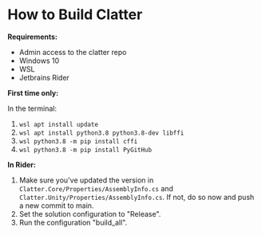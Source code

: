 # How to Build Clatter

**Requirements:**

- Admin access to the clatter repo
- Windows 10
- WSL
- Jetbrains Rider

**First time only:**

In the terminal:

1. `wsl apt install update`
2. `wsl apt install python3.8 python3.8-dev libffi`
3. `wsl python3.8 -m pip install cffi`
4. `wsl python3.8 -m pip install PyGitHub`

**In Rider:**

1. Make sure you've updated the version in `Clatter.Core/Properties/AssemblyInfo.cs` and `Clatter.Unity/Properties/AssemblyInfo.cs`. If not, do so now and push a new commit to main.
2. Set the solution configuration to "Release".
3. Run the configuration "build_all".
